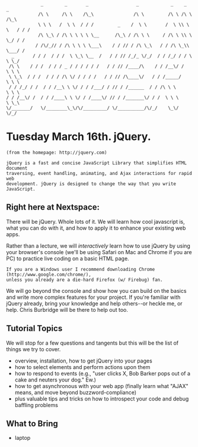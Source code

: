                  _        _       _                  _            _    _        _
                /\ \     /\ \    /\_\               /\ \         /\ \ /\ \     /\_\
                \ \ \   /  \ \  / / /         _    /  \ \       /  \ \\ \ \   / / /
                /\ \_\ / /\ \ \ \ \ \__      /\_\ / /\ \ \     / /\ \ \\ \ \_/ / /
               / /\/_// / /\ \ \ \ \___\    / / // / /\ \_\   / / /\ \_\\ \___/ /
      _       / / /  / / /  \ \_\ \__  /   / / // /_/_ \/_/  / / /_/ / / \ \ \_/
     /\ \    / / /  / / / _ / / / / / /   / / // /____/\    / / /__\/ /   \ \ \
     \ \_\  / / /  / / / /\ \/ / / / /   / / // /\____\/   / / /_____/     \ \ \
     / / /_/ / /  / / /__\ \ \/ / / /___/ / // / /______  / / /\ \ \        \ \ \
    / / /__\/ /  / / /____\ \ \/ / /____\/ // / /_______\/ / /  \ \ \        \ \_\
    \/_______/   \/________\_\/\/_________/ \/__________/\/_/    \_\/         \/_/


Tuesday March 16th. jQuery.
============================

    (from the homepage: http://jquery.com)

    jQuery is a fast and concise JavaScript Library that simplifies HTML document
    traversing, event handling, animating, and Ajax interactions for rapid web
    development. jQuery is designed to change the way that you write JavaScript.


Right here at Nextspace:
------------------------
There will be jQuery. Whole lots of it. We will learn how cool javascript is,
what you can do with it, and how to apply it to enhance your existing web apps.

Rather than a lecture, we will *interactively* learn how to use jQuery by using
your browser's console (we'll be using Safari on Mac and Chrome if you are PC) to
practice live coding on a basic HTML page.

    If you are a Windows user I recommend downloading Chrome (http://www.google.com/chrome/),
    unless you already are a die-hard Firefox (w/ Firebug) fan.

We will go beyond the console and show how you can build on the basics and write more
complex features for your project. If you're familiar with jQuery already, bring your
knowledge and help others--or heckle me, or help. Chris Burbridge will be there to
help out too.


Tutorial Topics
---------------
We will stop for a few questions and tangents but this will be the list of things we try to cover.

* overview, installation, how to get jQuery into your pages
* how to select elements and perform actions upon them
* how to respond to events (e.g., "user clicks X, Bob Barker pops out of a cake and neuters your dog." Ew.)
* how to get asynchronous with your web app (finally learn what "AJAX" means, and move beyond buzzword-compliance)
* plus valuable tips and tricks on how to introspect your code and debug baffling problems


What to Bring
-------------
* laptop
